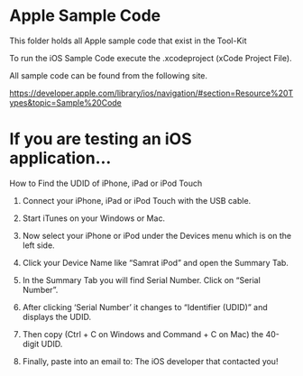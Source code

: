 Apple Sample Code
========
This folder holds all Apple sample code that exist in the Tool-Kit

To run the iOS Sample Code execute the .xcodeproject (xCode Project File).

All sample code can be found from the following site.

https://developer.apple.com/library/ios/navigation/#section=Resource%20Types&topic=Sample%20Code


If you are testing an iOS application…
========
How to Find the UDID of iPhone, iPad or iPod Touch

1) Connect your iPhone, iPad or iPod Touch with the USB cable.

2) Start iTunes on your Windows or Mac.

3) Now select your iPhone or iPod under the Devices menu which is on the left side.

4) Click your Device Name like “Samrat iPod” and open the Summary Tab.

5) In the Summary Tab you will find Serial Number. Click on “Serial Number”.

6) After clicking ‘Serial Number’ it changes to “Identifier (UDID)” and displays the UDID.

7) Then copy (Ctrl + C on Windows and Command + C on Mac) the 40-digit UDID.

8) Finally, paste into an email to: The iOS developer that contacted you!
